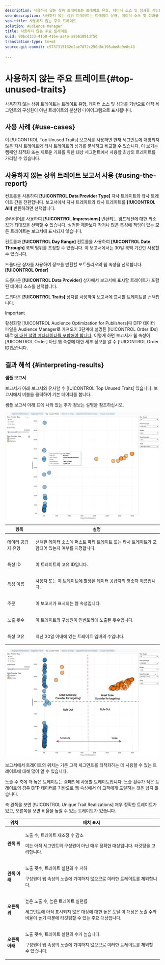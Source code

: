 ```yaml
---
description: 사용하지 않는 상위 트레이트는 트레이트 유형, 데이터 소스 및 성과를 기반으로 아직 세그먼트의 구성원이 아닌 트레이트의 분산형 다이어그램으로 표시됩니다.
seo-description: 사용하지 않는 상위 트레이트는 트레이트 유형, 데이터 소스 및 성과를 기반으로 아직 세그먼트의 구성원이 아닌 트레이트의 분산형 다이어그램으로 표시됩니다.
seo-title: 사용하지 않는 주요 트레이트
solution: Audience Manager
title: 사용하지 않는 주요 트레이트
uuid: 90bcd333-41b8-416e-aa4e-a8661891df50
translation-type: tm+mt
source-git-commit: c9737315132e2ae7d72c250d8c196abe8d9e0e43

---
```



# 사용하지 않는 주요 트레이트{#top-unused-traits}

사용하지 않는 상위 트레이트는 트레이트 유형, 데이터 소스 및 성과를 기반으로 아직 세그먼트의 구성원이 아닌 트레이트의 분산형 다이어그램으로 표시됩니다.

## 사용 사례 {#use-cases}

이 [!UICONTROL Top Unused Traits] 보고서를 사용하면 현재 세그먼트에 매핑되지 않은 자사 트레이트와 타사 트레이트의 성과를 분석하고 비교할 수 있습니다. 이 보기는 캠페인 최적화 또는 새로운 기회를 위한 대상 세그먼트에서 사용할 최상의 트레이트를 가리킬 수 있습니다.

## 사용하지 않는 상위 트레이트 보고서 사용 {#using-the-report}

컨트롤을 사용하여 **[!UICONTROL Data Provider Type]** 자사 트레이트와 타사 트레이트 간을 전환합니다. 보고서에서 자사 트레이트와 타사 트레이트를 **[!UICONTROL All]** 반환하려면 선택합니다.

슬라이더를 사용하여 **[!UICONTROL Impressions]** 반환되는 임프레션에 대한 최소값과 최대값을 선택할 수 있습니다. 설정한 제한보다 작거나 많은 특성에 책임이 있는 모든 트레이트는 보고서에 표시되지 않습니다.

컨트롤과 **[!UICONTROL Day Range]** 컨트롤을 사용하여 **[!UICONTROL Date Through]** 룩백 범위를 조정할 수 있습니다. 이 보고서에서는 30일 룩백 기간만 사용할 수 있습니다.

드롭다운 상자를 사용하여 정보를 반환할 포트폴리오의 웹 속성을 선택합니다. **[!UICONTROL Order]**

드롭다운 **[!UICONTROL Data Provider]** 상자에서 보고서에 표시할 트레이트가 포함된 데이터 소스를 선택합니다.

드롭다운 **[!UICONTROL Traits]** 상자를 사용하여 보고서에 표시할 트레이트를 선택합니다.

>[!IMPORTANT]
>
>활성화할 [!UICONTROL Audience Optimization for Publishers]때 DFP 데이터 파일을 Audience Manager로 가져오기 3단계에 설명된 [!UICONTROL Order IDs]대로 [에 대한 설명 메타데이터를 포함해야 합니다](../../../reporting/audience-optimization-reports/aor-publishers/import-dfp.md). 이렇게 하면 보고서가 웹 속성이 [!UICONTROL Order] 아닌 웹 속성에 대한 세부 정보를 알 수 [!UICONTROL Order ID]있습니다.

## 결과 해석 {#interpreting-results}

**샘플 보고서**

보고서가 아래 보고서와 유사할 수 [!UICONTROL Top Unused Traits] 있습니다. 보고서에서 버블을 클릭하여 기본 데이터를 봅니다.

샘플 보고서 아래 표에 나와 있는 추가 정보는 설명을 참조하십시오.

![](assets/publisher_unused_traits.png)

<table id="table_AFE2540583C34835B04584693ADFD26A"> 
 <thead> 
  <tr> 
   <th colname="col1" class="entry"> 항목 </th> 
   <th colname="col2" class="entry"> 설명 </th> 
  </tr>
 </thead>
 <tbody> 
  <tr> 
   <td colname="col1"> <p><span class="wintitle"> 데이터 공급자 유형</span> </p> </td> 
   <td colname="col2"> <p>선택한 데이터 소스에 퍼스트 파티 트레이트 또는 타사 트레이트가 포함되어 있는지 여부를 지정합니다. </p> </td> 
  </tr> 
  <tr> 
   <td colname="col1"> <p><span class="wintitle"> 특성 ID</span> </p> </td> 
   <td colname="col2"> <p>이 트레이트의 고유 ID입니다. </p> </td> 
  </tr> 
  <tr> 
   <td colname="col1"> <p><span class="wintitle"> 특성 이름</span> </p> </td> 
   <td colname="col2"> <p>사용자 또는 이 트레이트에 할당된 데이터 공급자의 영숫자 이름입니다. </p> </td> 
  </tr> 
  <tr> 
   <td colname="col1"> <p><span class="wintitle"> 주문</span> </p> </td> 
   <td colname="col2"> <p>이 보고서가 표시되는 웹 속성입니다. </p> </td> 
  </tr> 
  <tr> 
   <td colname="col1"> <p><span class="wintitle"> 노출 횟수</span> </p> </td> 
   <td colname="col2"> <p>이 트레이트의 구성원이 인벤토리에 노출된 횟수입니다. </p> </td> 
  </tr> 
  <tr> 
   <td colname="col1"> <p><span class="wintitle"> 특성 고유</span> </p> </td> 
   <td colname="col2"> <p>지난 30일 이내에 있는 트레이트 멤버의 수입니다. </p> </td> 
  </tr> 
 </tbody> 
</table>

![](assets/publisher_unused_traits_final.png)

보고서에서 트레이트의 위치는 기존 고객 세그먼트를 최적화하는 데 사용할 수 있는 트레이트에 대해 많이 알 수 있습니다.

노출 수 축에 더 높은 트레이트는 캠페인에 사용할 트레이트입니다. 노출 횟수가 적은 트레이트의 경우 DFP 데이터를 기반으로 웹 속성에서 이 고객에게 도달하는 것은 쉽지 않습니다.

축 왼쪽을 보면 [!UICONTROL Unique Trait Realizations] 매우 정확한 트레이트가 있고, 오른쪽을 보면 비율을 높일 수 있는 트레이트가 있습니다.

<table id="table_A29253B30DFA4CD7B3B7C320DE0BDEA4"> 
 <thead> 
  <tr> 
   <th colname="col1" class="entry"> 위치 </th> 
   <th colname="col2" class="entry"> 배치 표시 </th> 
  </tr> 
 </thead>
 <tbody> 
  <tr> 
   <td colname="col1"> <p> <b>왼쪽 위</b> </p> </td> 
   <td colname="col2"> <p>노출 수, 트레이트 재조정 수 감소 </p> <p>이는 아직 세그먼트의 구성원이 아닌 매우 정확한 대상입니다. 타깃팅을 고려합니다. </p> </td> 
  </tr> 
  <tr> 
   <td colname="col1"> <p> <b>왼쪽 아래</b> </p> </td> 
   <td colname="col2"> <p>노출 횟수, 트레이트 실현의 수 저하 </p> <p> 구성원이 웹 속성의 노출에 기여하지 않으므로 이러한 트레이트를 제외합니다. </p> </td> 
  </tr> 
  <tr> 
   <td colname="col1"> <p> <b>오른쪽 위</b> </p> </td> 
   <td colname="col2"> <p>높은 노출 수, 높은 트레이트 실현률 </p> <p>세그먼트에 아직 표시되지 않은 대상에 대한 높은 도달 이 대상은 노출 수와 비율이 높기 때문에 타깃팅할 수 있는 주요 대상입니다. </p> </td> 
  </tr> 
  <tr> 
   <td colname="col1"> <p> <b>오른쪽 아래</b> </p> </td> 
   <td colname="col2"> <p>노출 횟수, 트레이트 실현의 수가 높습니다. </p> <p> 구성원이 웹 속성의 노출에 기여하지 않으므로 이러한 트레이트를 제외할 수 있습니다. </p> </td> 
  </tr> 
 </tbody> 
</table>
